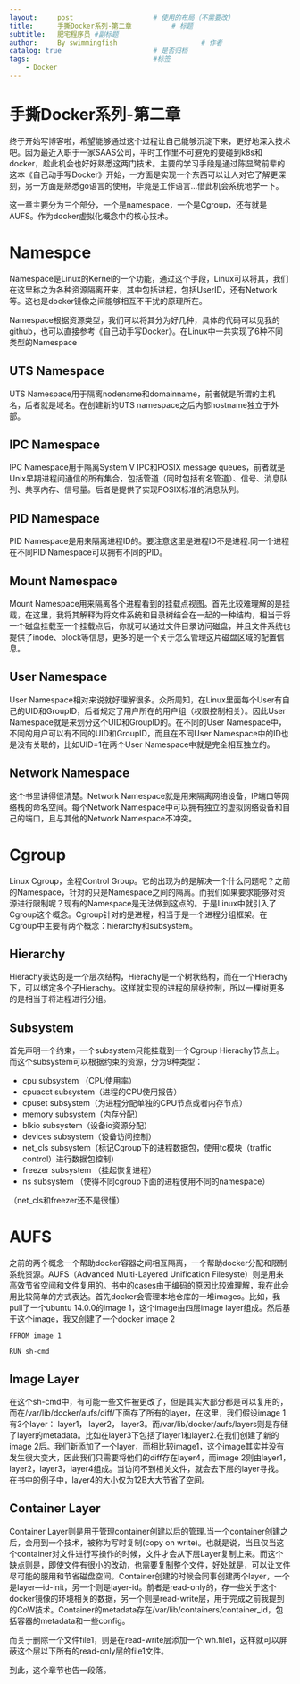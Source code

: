 ```yaml
---
layout:     post   				    # 使用的布局（不需要改）
title:      手撕Docker系列-第二章			# 标题 
subtitle:   肥宅程序员 #副标题
author:     By swimmingfish						# 作者
catalog: true 						# 是否归档
tags:								#标签
    - Docker
---
```


手撕Docker系列-第二章
===
终于开始写博客啦，希望能够通过这个过程让自己能够沉淀下来，更好地深入技术吧。因为最近入职于一家SAAS公司，平时工作里不可避免的要碰到k8s和docker，趁此机会也好好熟悉这两门技术。主要的学习手段是通过陈显鹭前辈的这本《自己动手写Docker》开始，一方面是实现一个东西可以让人对它了解更深刻，另一方面是熟悉go语言的使用，毕竟是工作语言...借此机会系统地学一下。

这一章主要分为三个部分，一个是namespace，一个是Cgroup，还有就是AUFS。作为docker虚拟化概念中的核心技术。

# Namespce
Namespace是Linux的Kernel的一个功能，通过这个手段，Linux可以将其，我们在这里称之为各种资源隔离开来，其中包括进程，包括UserID，还有Network等。这也是docker镜像之间能够相互不干扰的原理所在。

Namespace根据资源类型，我们可以将其分为好几种，具体的代码可以见我的github，也可以直接参考《自己动手写Docker》。在Linux中一共实现了6种不同类型的Namespace

## UTS Namespace

UTS Namespace用于隔离nodename和domainname，前者就是所谓的主机名，后者就是域名。在创建新的UTS namespace之后内部hostname独立于外部。

## IPC Namespace

IPC Namespace用于隔离System V IPC和POSIX message queues，前者就是Unix早期进程间通信的所有集合，包括管道（同时包括有名管道）、信号、消息队列、共享内存、信号量。后者是提供了实现POSIX标准的消息队列。

## PID Namespace

PID Namespace是用来隔离进程ID的。要注意这里是进程ID不是进程.同一个进程在不同PID Namespace可以拥有不同的PID。

## Mount Namespace

Mount Namespace用来隔离各个进程看到的挂载点视图。首先比较难理解的是挂载，在这里，我将其解释为将文件系统和目录树结合在一起的一种结构，相当于将一个磁盘挂载至一个挂载点后，你就可以通过文件目录访问磁盘，并且文件系统也提供了inode、block等信息，更多的是一个关于怎么管理这片磁盘区域的配置信息。

## User Namespace

User Namespace相对来说就好理解很多。众所周知，在Linux里面每个User有自己的UID和GroupID，后者规定了用户所在的用户组（权限控制相关）。因此User Namespace就是来划分这个UID和GroupID的。在不同的User Namespace中，不同的用户可以有不同的UID和GroupID，而且在不同User Namespace中的ID也是没有关联的，比如UID=1在两个User Namespace中就是完全相互独立的。

## Network Namespace

这个书里讲得很清楚。Network Namespace就是用来隔离网络设备，IP端口等网络栈的命名空间。每个Network Namespace中可以拥有独立的虚拟网络设备和自己的端口，且与其他的Network Namespace不冲突。

# Cgroup

Linux Cgroup，全程Control Group。它的出现为的是解决一个什么问题呢？之前的Namespace，针对的只是Namespace之间的隔离。而我们如果要求能够对资源进行限制呢？现有的Namespace是无法做到这点的。于是Linux中就引入了Cgroup这个概念。Cgroup针对的是进程，相当于是一个进程分组框架。在Cgroup中主要有两个概念：hierarchy和subsystem。

## Hierarchy

Hierachy表达的是一个层次结构，Hierachy是一个树状结构，而在一个Hierachy下，可以绑定多个子Hierachy。这样就实现的进程的层级控制，所以一棵树更多的是相当于将进程进行分组。

## Subsystem

首先声明一个约束，一个subsystem只能挂载到一个Cgroup Hierachy节点上。而这个subsystem可以根据约束的资源，分为9种类型：
+ cpu subsystem （CPU使用率）
+ cpuacct subsystem（进程的CPU使用报告）
+ cpuset subsystem（为进程分配单独的CPU节点或者内存节点）
+ memory subsystem（内存分配）
+ blkio subsystem（设备io资源分配）
+ devices subsystem（设备访问控制）
+ net_cls subsystem（标记Cgroup下的进程数据包，使用tc模块（traffic control）进行数据包控制）
+ freezer subsystem （挂起恢复进程）
+ ns subsystem （使得不同cgroup下面的进程使用不同的namespace）

（net_cls和freezer还不是很懂）

# AUFS
之前的两个概念一个帮助docker容器之间相互隔离，一个帮助docker分配和限制系统资源。AUFS（Advanced Multi-Layered Unification Filesyste）则是用来高效节省空间和文件复用的。书中的cases由于编码的原因比较难理解，我在此会用比较简单的方式表达。首先docker会管理本地仓库的一堆images。比如，我pull了一个ubuntu 14.0.0的image 1，这个image由四层image layer组成。然后基于这个image，我又创建了一个docker image 2

```
FFROM image 1

RUN sh-cmd
```

## Image Layer
在这个sh-cmd中，有可能一些文件被更改了，但是其实大部分都是可以复用的，而在/var/lib/docker/aufs/diff/下面存了所有的layer，在这里，我们假设image 1有3个layer： layer1， layer2， layer3。而/var/lib/docker/aufs/layers则是存储了layer的metadata。比如在layer3下包括了layer1和layer2.在我们创建了新的image 2后。我们新添加了一个layer，而相比较image1，这个image其实并没有发生很大变大，因此我们只需要将他们的diff存在layer4，而image 2则由layer1，layer2，layer3，layer4组成。当访问不到相关文件，就会去下层的layer寻找。在书中的例子中，layer4的大小仅为12B大大节省了空间。

## Container Layer
Container Layer则是用于管理container创建以后的管理.当一个container创建之后，会用到一个技术，被称为写时复制(copy on write)。也就是说，当且仅当这个container对文件进行写操作的时候，文件才会从下层Layer复制上来。而这个缺点则是，即使文件有很小的改动，也需要复制整个文件，好处就是，可以让文件尽可能的服用和节省磁盘空间。Container创建的时候会同事创建两个layer，一个是layer—id-init，另一个则是layer-id。前者是read-only的，存一些关于这个docker镜像的环境相关的数据，另一个则是read-write层，用于完成之前我提到的CoW技术。Container的metadata存在/var/lib/containers/container_id，包括容器的metadata和一些config。

而关于删除一个文件file1，则是在read-write层添加一个.wh.file1，这样就可以屏蔽这个层以下所有的read-only层的file1文件。

到此，这个章节也告一段落。
